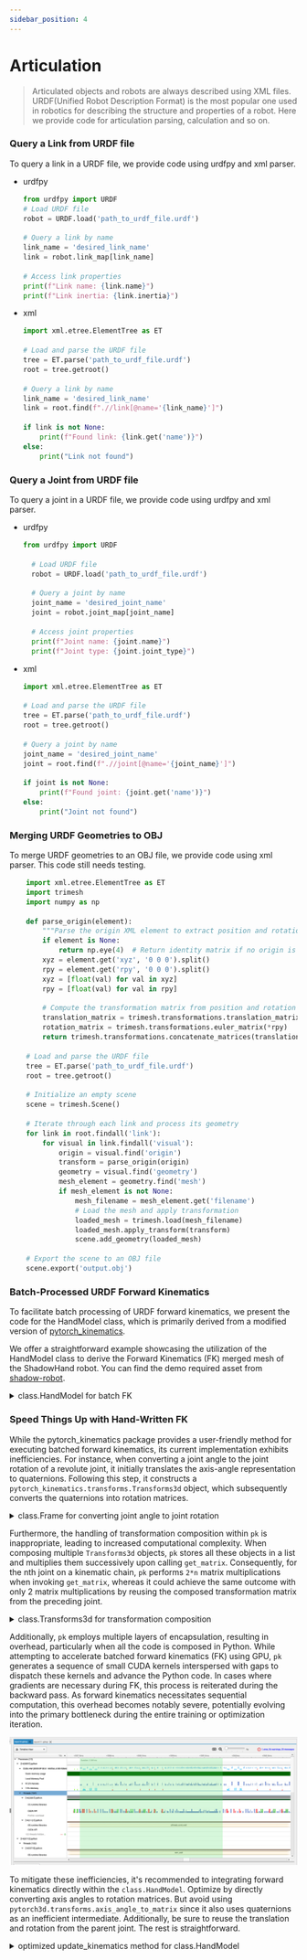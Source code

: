 ```yaml
---
sidebar_position: 4
---
```

# Articulation
> Articulated objects and robots are always described using XML files.  URDF(Unified Robot Description Format) is the most popular one used in robotics for describing the structure and properties of a robot. Here we provide code for articulation parsing, calculation and so on.

### Query a Link from URDF file
To query a link in a URDF file, we provide code using urdfpy and xml parser.
- urdfpy
    ```python
    from urdfpy import URDF
    # Load URDF file
    robot = URDF.load('path_to_urdf_file.urdf')
    
    # Query a link by name
    link_name = 'desired_link_name'
    link = robot.link_map[link_name]
    
    # Access link properties
    print(f"Link name: {link.name}")
    print(f"Link inertia: {link.inertia}")
    ```
- xml
    ```python
    import xml.etree.ElementTree as ET
    
    # Load and parse the URDF file
    tree = ET.parse('path_to_urdf_file.urdf')
    root = tree.getroot()
    
    # Query a link by name
    link_name = 'desired_link_name'
    link = root.find(f".//link[@name='{link_name}']")
    
    if link is not None:
        print(f"Found link: {link.get('name')}")
    else:
        print("Link not found")
    ```
### Query a Joint from URDF file
To query a joint in a URDF file, we provide code using urdfpy and xml parser.
- urdfpy
  ```python
  from urdfpy import URDF
  
    # Load URDF file
    robot = URDF.load('path_to_urdf_file.urdf')
  
    # Query a joint by name
    joint_name = 'desired_joint_name'
    joint = robot.joint_map[joint_name]
  
    # Access joint properties
    print(f"Joint name: {joint.name}")
    print(f"Joint type: {joint.joint_type}")
  ```
- xml
    ```python
    import xml.etree.ElementTree as ET
    
    # Load and parse the URDF file
    tree = ET.parse('path_to_urdf_file.urdf')
    root = tree.getroot()
    
    # Query a joint by name
    joint_name = 'desired_joint_name'
    joint = root.find(f".//joint[@name='{joint_name}']")
    
    if joint is not None:
        print(f"Found joint: {joint.get('name')}")
    else:
        print("Joint not found")
    ```

### Merging URDF Geometries to OBJ
To merge URDF geometries to an OBJ file, we provide code using xml parser. This code still needs testing.
```python
    import xml.etree.ElementTree as ET
    import trimesh
    import numpy as np

    def parse_origin(element):
        """Parse the origin XML element to extract position and rotation."""
        if element is None:
            return np.eye(4)  # Return identity matrix if no origin is specified
        xyz = element.get('xyz', '0 0 0').split()
        rpy = element.get('rpy', '0 0 0').split()
        xyz = [float(val) for val in xyz]
        rpy = [float(val) for val in rpy]

        # Compute the transformation matrix from position and rotation (roll, pitch, yaw)
        translation_matrix = trimesh.transformations.translation_matrix(xyz)
        rotation_matrix = trimesh.transformations.euler_matrix(*rpy)
        return trimesh.transformations.concatenate_matrices(translation_matrix, rotation_matrix)

    # Load and parse the URDF file
    tree = ET.parse('path_to_urdf_file.urdf')
    root = tree.getroot()

    # Initialize an empty scene
    scene = trimesh.Scene()

    # Iterate through each link and process its geometry
    for link in root.findall('link'):
        for visual in link.findall('visual'):
            origin = visual.find('origin')
            transform = parse_origin(origin)
            geometry = visual.find('geometry')
            mesh_element = geometry.find('mesh')
            if mesh_element is not None:
                mesh_filename = mesh_element.get('filename')
                # Load the mesh and apply transformation
                loaded_mesh = trimesh.load(mesh_filename)
                loaded_mesh.apply_transform(transform)
                scene.add_geometry(loaded_mesh)

    # Export the scene to an OBJ file
    scene.export('output.obj')
```

### Batch-Processed URDF Forward Kinematics

To facilitate batch processing of URDF forward kinematics, we present the code for the HandModel class, which is primarily derived from a modified version of [pytorch_kinematics](https://github.com/tengyu-liu/GenDexGrasp/tree/main/thirdparty/pytorch_kinematics).

We offer a straightforward example showcasing the utilization of the HandModel class to derive the Forward Kinematics (FK) merged mesh of the ShadowHand robot. You can find the demo required asset from [shadow-robot](https://github.com/shadow-robot/simox_ros/tree/master/sr_grasp_description).

<details> <summary>class.HandModel for batch FK</summary>

```python
import os
import torch
import numpy as np

import trimesh as tm
import trimesh.sample
import transforms3d
import pytorch_kinematics as pk
from pytorch_kinematics.urdf_parser_py.urdf import (URDF, Box, Cylinder, Mesh, Sphere)
import urdf_parser_py.urdf as URDF_PARSER


class HandModel:
    def __init__(self, robot_name, urdf_filename, mesh_path,
                 batch_size=1, 
                 device=torch.device('cuda' if torch.cuda.is_available() else 'cpu'),
                 mesh_nsp=128,
                 hand_scale=1.
                 ):
        self.device = device
        self.robot_name = robot_name
        self.batch_size = batch_size
        self.mesh_nsp = mesh_nsp
        # prepare model
        self.robot = pk.build_chain_from_urdf(open(urdf_filename).read()).to(dtype=torch.float, device=self.device)
        self.robot_full = URDF_PARSER.URDF.from_xml_file(urdf_filename)
        self.global_translation = None
        self.global_rotation = None
        # prepare surface point samples
        self.surface_points = {}
        self.surface_points_normal = {}
        visual = URDF.from_xml_string(open(urdf_filename).read())
        self.mesh_verts = {}
        self.mesh_faces = {}
        
        self.canon_verts = []
        self.canon_faces = []
        self.idx_vert_faces = []
        self.face_normals = []
            
        for i_link, link in enumerate(visual.links):
            print(f"Processing link #{i_link}: {link.name}")
            # load mesh
            if len(link.visuals) == 0:
                continue
            if type(link.visuals[0].geometry) == Mesh:
                # print(link.visuals[0])
                if robot_name == 'shadowhand':
                    filename = link.visuals[0].geometry.filename.split('/')[-1]
                else:
                    raise NotImplementedError
                mesh = tm.load(os.path.join(mesh_path, filename), force='mesh', process=False)
            elif type(link.visuals[0].geometry) == Cylinder:
                mesh = tm.primitives.Cylinder(
                    radius=link.visuals[0].geometry.radius, height=link.visuals[0].geometry.length)
            elif type(link.visuals[0].geometry) == Box:
                mesh = tm.primitives.Box(extents=link.visuals[0].geometry.size)
            elif type(link.visuals[0].geometry) == Sphere:
                mesh = tm.primitives.Sphere(
                    radius=link.visuals[0].geometry.radius)
            else:
                print(type(link.visuals[0].geometry))
                raise NotImplementedError
            try:
                scale = np.array(
                    link.visuals[0].geometry.scale).reshape([1, 3])
            except:
                scale = np.array([[1, 1, 1]])
            try:
                rotation = transforms3d.euler.euler2mat(*link.visuals[0].origin.rpy)
                translation = np.reshape(link.visuals[0].origin.xyz, [1, 3])
            except AttributeError:
                rotation = transforms3d.euler.euler2mat(0, 0, 0)
                translation = np.array([[0, 0, 0]])
                
            # Surface point
            # mesh.sample(int(mesh.area * 100000)) * scale
            if self.robot_name == 'shadowhand':
                pts, pts_face_index = trimesh.sample.sample_surface(mesh=mesh, count=self.mesh_nsp)
                pts_normal = np.array([mesh.face_normals[x] for x in pts_face_index], dtype=float)
            else:
                raise NotImplementedError
            pts *= scale

            if robot_name == 'shadowhand':
                pts = pts[:, [0, 2, 1]]
                pts_normal = pts_normal[:, [0, 2, 1]]
                pts[:, 1] *= -1
                pts_normal[:, 1] *= -1

            pts = np.matmul(rotation, pts.T).T + translation
            pts = np.concatenate([pts, np.ones([len(pts), 1])], axis=-1)
            pts_normal = np.concatenate([pts_normal, np.ones([len(pts_normal), 1])], axis=-1)
            self.surface_points[link.name] = torch.from_numpy(pts).to(
                device).float().unsqueeze(0).repeat(batch_size, 1, 1)
            self.surface_points_normal[link.name] = torch.from_numpy(pts_normal).to(
                device).float().unsqueeze(0).repeat(batch_size, 1, 1)

            # visualization mesh
            self.mesh_verts[link.name] = np.array(mesh.vertices) * scale
            if robot_name == 'shadowhand':
                self.mesh_verts[link.name] = self.mesh_verts[link.name][:, [0, 2, 1]]
                self.mesh_verts[link.name][:, 1] *= -1
            self.mesh_verts[link.name] = np.matmul(rotation, self.mesh_verts[link.name].T).T + translation
            self.mesh_faces[link.name] = np.array(mesh.faces)

        self.revolute_joints = []
        for i in range(len(self.robot_full.joints)):
            if self.robot_full.joints[i].joint_type == 'revolute':
                self.revolute_joints.append(self.robot_full.joints[i])
        self.revolute_joints_q_mid = []
        self.revolute_joints_q_var = []
        self.revolute_joints_q_upper = []
        self.revolute_joints_q_lower = []
        for i in range(len(self.robot.get_joint_parameter_names())):
            for j in range(len(self.revolute_joints)):
                if self.revolute_joints[j].name == self.robot.get_joint_parameter_names()[i]:
                    joint = self.revolute_joints[j]
            assert joint.name == self.robot.get_joint_parameter_names()[i]
            self.revolute_joints_q_mid.append(
                (joint.limit.lower + joint.limit.upper) / 2)
            self.revolute_joints_q_var.append(
                ((joint.limit.upper - joint.limit.lower) / 2) ** 2)
            self.revolute_joints_q_lower.append(joint.limit.lower)
            self.revolute_joints_q_upper.append(joint.limit.upper)

        self.revolute_joints_q_lower = torch.Tensor(self.revolute_joints_q_lower).repeat([self.batch_size, 1]).to(device)
        self.revolute_joints_q_upper = torch.Tensor(self.revolute_joints_q_upper).repeat([self.batch_size, 1]).to(device)

        self.current_status = None
        self.scale = hand_scale
    
    @staticmethod
    def _rotation_matrix_from_rpy(rpy_batch):
        # Convert batched rpy to rotation matrices using PyTorch
        roll, pitch, yaw = torch.unbind(rpy_batch, dim=-1)
        
        cos_r, sin_r = torch.cos(roll), torch.sin(roll)
        cos_p, sin_p = torch.cos(pitch), torch.sin(pitch)
        cos_y, sin_y = torch.cos(yaw), torch.sin(yaw)
        
        r11 = cos_y * cos_p
        r12 = cos_y * sin_p * sin_r - sin_y * cos_r
        r13 = cos_y * sin_p * cos_r + sin_y * sin_r
        
        r21 = sin_y * cos_p
        r22 = sin_y * sin_p * sin_r + cos_y * cos_r
        r23 = sin_y * sin_p * cos_r - cos_y * sin_r
        
        r31 = -sin_p
        r32 = cos_p * sin_r
        r33 = cos_p * cos_r
        
        rotation_matrix = torch.stack([r11, r12, r13, r21, r22, r23, r31, r32, r33], dim=-1)
        rotation_matrix = rotation_matrix.view(*rpy_batch.shape[:-1], 3, 3)
        
        return rotation_matrix

    def update_kinematics(self, q):
        self.global_translation = q[:, :3]
        self.global_rotation = self._rotation_matrix_from_rpy(q[:, 3:6])
        self.current_status = self.robot.forward_kinematics(q[:, 6:])

    def get_surface_points(self, q=None):
        if q is not None:
            self.update_kinematics(q)
        surface_points = []

        for link_name in self.surface_points:
        # for link_name in parts:
            # get transformation
            trans_matrix = self.current_status[link_name].get_matrix()
            surface_points.append(torch.matmul(trans_matrix, self.surface_points[link_name].transpose(1, 2)).transpose(1, 2)[..., :3])
        surface_points = torch.cat(surface_points, 1)
        surface_points = torch.matmul(self.global_rotation, surface_points.transpose(1, 2)).transpose(1, 2) + self.global_translation.unsqueeze(1)
        return surface_points * self.scale

    def get_surface_points_and_normals(self, q=None):
        if q is not None:
            self.update_kinematics(q=q)
        surface_points = []
        surface_normals = []

        for link_name in self.surface_points:
            # for link_name in parts:
            # get transformation
            trans_matrix = self.current_status[link_name].get_matrix()
            surface_points.append(torch.matmul(trans_matrix, self.surface_points[link_name].transpose(1, 2)).transpose(1, 2)[..., :3])
            surface_normals.append(torch.matmul(trans_matrix, self.surface_points_normal[link_name].transpose(1, 2)).transpose(1, 2)[..., :3])
        surface_points = torch.cat(surface_points, 1)
        surface_normals = torch.cat(surface_normals, 1)
        surface_points = torch.matmul(self.global_rotation, surface_points.transpose(1, 2)).transpose(1, 2) + self.global_translation.unsqueeze(1)
        surface_normals = torch.matmul(self.global_rotation, surface_normals.transpose(1, 2)).transpose(1, 2)

        return surface_points * self.scale, surface_normals

    def get_meshes_from_q(self, q=None, i=0):
        meshes = []
        if q is not None: self.update_kinematics(q)
        for idx, link_name in enumerate(self.mesh_verts):
            trans_matrix = self.current_status[link_name].get_matrix()
            trans_matrix = trans_matrix[min(len(trans_matrix) - 1, i)].detach().cpu().numpy()
            v = self.mesh_verts[link_name]
            transformed_v = np.concatenate([v, np.ones([len(v), 1])], axis=-1)
            transformed_v = np.matmul(trans_matrix, transformed_v.T).T[..., :3]
            transformed_v = np.matmul(self.global_rotation[i].detach().cpu().numpy(),
                                      transformed_v.T).T + np.expand_dims(
                self.global_translation[i].detach().cpu().numpy(), 0)
            transformed_v = transformed_v * self.scale
            f = self.mesh_faces[link_name]
            meshes.append(tm.Trimesh(vertices=transformed_v, faces=f))
        return meshes

if __name__ == '__main__':
    seed = 42
    np.random.seed(seed)

    batchsize = 4
    device = torch.device('cuda' if torch.cuda.is_available() else 'cpu')
    hand_model = HandModel(robot_name='shadowhand', 
                           urdf_filename='assets/sr_grasp_description/urdf/shadowhand.urdf', 
                           mesh_path='assets/sr_grasp_description/meshes',
                           batch_size=batchsize, device=device, hand_scale=1.0)
    print(len(hand_model.robot.get_joint_parameter_names()))

    joint_lower = np.array(hand_model.revolute_joints_q_lower.cpu().reshape(batchsize, -1))
    joint_upper = np.array(hand_model.revolute_joints_q_upper.cpu().reshape(batchsize, -1))
    joint_mid = (joint_lower + joint_upper) / 2
    joints_q = joint_mid
    q = torch.concatenate([torch.zeros([batchsize, 6], device=device), torch.from_numpy(joints_q).to(device)], dim=-1)
    # hand_model.get_surface_points(q)
    hand_model.get_surface_points(q)
    meshes = hand_model.get_meshes_from_q(q)
    meshes = tm.util.concatenate(meshes)
    meshes.show()

```

</details>

### Speed Things Up with Hand-Written FK

While the pytorch_kinematics package provides a user-friendly method for executing batched forward kinematics, its current implementation exhibits inefficiencies. For instance, when converting a joint angle to the joint rotation of a revolute joint, it initially translates the axis-angle representation to quaternions. Following this step, it constructs a `pytorch_kinematics.transforms.Transforms3d` object, which subsequently converts the quaternions into rotation matrices.

<details> <summary>class.Frame for converting joint angle to joint rotation</summary>

```python
    def get_transform(self, theta):
        dtype = self.joint.axis.dtype
        d = self.joint.axis.device
        if self.joint.joint_type == 'revolute':
            t = tf.Transform3d(rot=tf.axis_angle_to_quaternion(theta * self.joint.axis), dtype=dtype, device=d)  # this line converts theta to quaternions then to rotation matrix
        elif self.joint.joint_type == 'prismatic':
            t = tf.Transform3d(pos=theta * self.joint.axis, dtype=dtype, device=d)
        elif self.joint.joint_type == 'fixed':
            t = tf.Transform3d(default_batch_size=theta.shape[0], dtype=dtype, device=d)
        else:
            raise ValueError("Unsupported joint type %s." % self.joint.joint_type)
        return self.joint.offset.compose(t)
```

</details>

Furthermore, the handling of transformation composition within `pk` is inappropriate, leading to increased computational complexity. When composing multiple `Transforms3d` objects, `pk` stores all these objects in a list and multiplies them successively upon calling `get_matrix`. Consequently, for the nth joint on a kinematic chain, `pk` performs `2*n` matrix multiplications when invoking `get_matrix`, whereas it could achieve the same outcome with only 2 matrix multiplications by reusing the composed transformation matrix from the preceding joint.

<details> <summary>class.Transforms3d for transformation composition</summary>

```python
    def compose(self, *others):
        """
        Return a new Transform3d with the tranforms to compose stored as
        an internal list.

        Args:
            *others: Any number of Transform3d objects

        Returns:
            A new Transform3d with the stored transforms
        """
        out = Transform3d(device=self.device, dtype=self.dtype)
        out._matrix = self._matrix.clone()
        for other in others:
            if not isinstance(other, Transform3d):
                msg = "Only possible to compose Transform3d objects; got %s"
                raise ValueError(msg % type(other))
        out._transforms = self._transforms + list(others)
        return out
            return out

    def get_matrix(self):
        """
        Return a matrix which is the result of composing this transform
        with others stored in self.transforms. Where necessary transforms
        are broadcast against each other.
        For example, if self.transforms contains transforms t1, t2, and t3, and
        given a set of points x, the following should be true:

        .. code-block:: python

            y1 = t1.compose(t2, t3).transform(x)
            y2 = t3.transform(t2.transform(t1.transform(x)))
            y1.get_matrix() == y2.get_matrix()

        Returns:
            A transformation matrix representing the composed inputs.
        """
        composed_matrix = self._matrix.clone()
        if len(self._transforms) > 0:
            for other in self._transforms:
                other_matrix = other.get_matrix()
                composed_matrix = _broadcast_bmm(composed_matrix, other_matrix)
        return composed_matrix
```

</details>

Additionally, `pk` employs multiple layers of encapsulation, resulting in overhead, particularly when all the code is composed in Python. While attempting to accelerate batched forward kinematics (FK) using GPU, `pk` generates a sequence of small CUDA kernels interspersed with gaps to dispatch these kernels and advance the Python code. In cases where gradients are necessary during FK, this process is reiterated during the backward pass. As forward kinematics necessitates sequential computation, this overhead becomes notably severe, potentially evolving into the primary bottleneck during the entire training or optimization iteration.

![Nsight Systems Profile of a Single 22DoF FK Invocation of Pytorch Kinematics](imgs/pk_speed_profile.jpg)

To mitigate these inefficiencies, it's recommended to integrating forward kinematics directly within the `class.HandModel`. Optimize by directly converting axis angles to rotation matrices. But avoid using `pytorch3d.transforms.axis_angle_to_matrix` since it also uses quaternions as an inefficient intermediate. Additionally, be sure to reuse the translation and rotation from the parent joint. The rest is straightforward. 

<details> <summary>optimized update_kinematics method for class.HandModel</summary>

```python
    def update_kinematics(self, hand_pose):
        self.hand_pose = hand_pose
        if self.hand_pose.requires_grad:
            self.hand_pose.retain_grad()
        self.global_translation = self.hand_pose[:, 0:3]
        self.global_rotation = robust_compute_rotation_matrix_from_ortho6d(self.hand_pose[:, 3:9])
        batch_size = len(self.hand_pose)
        self.local_translations = {}
        self.local_rotations = {}
        self.local_translations[self.joints_parent[0]] = torch.zeros([batch_size, 3], dtype=torch.float, device=self.device)
        self.local_rotations[self.joints_parent[0]] = torch.eye(3, dtype=torch.float, device=self.device).expand(batch_size, 3, 3).contiguous()
        for joint_name, j in self.joint_order.items():
            i = self.joint_names.index(joint_name)
            child_name = self.joints_child[i]
            parent_name = self.joints_parent[i]
            # reuse parent joint's results
            translations = self.local_rotations[parent_name] @ self.joints_translation[i] + self.local_translations[parent_name]
            rotations = self.local_rotations[parent_name] @ self.joints_rotation[i]
            if self.joints_type[i] == 'revolute':
                thetas = self.hand_pose[:, 9 + j].view(batch_size, 1, 1)
                K = self.joints_axis_K[i]
                joint_rotations = torch.eye(3, dtype=torch.float, device=self.device) + torch.sin(thetas) * K + (1 - torch.cos(thetas)) * (K @ K)  # axis-angles to rotation matrices (Rodrigues' rotation formula)
                rotations = rotations @ joint_rotations
            self.local_translations[child_name] = translations
            self.local_rotations[child_name] = rotations
```

</details>
